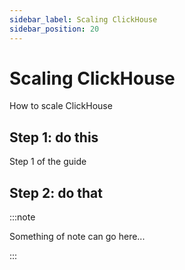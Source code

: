 ```yaml
---
sidebar_label: Scaling ClickHouse
sidebar_position: 20
---
```


# Scaling ClickHouse

How to scale ClickHouse

## Step 1: do this

Step 1 of the guide

## Step 2: do that



:::note

Something of note can go here...

:::
